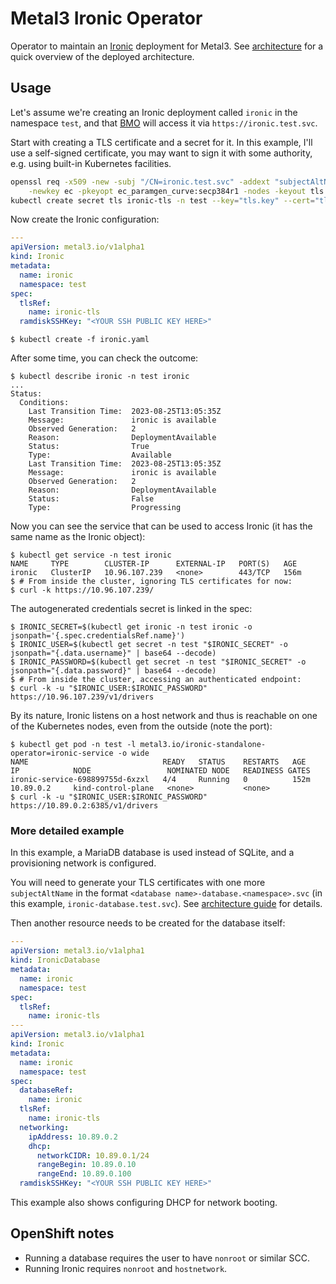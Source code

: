# Metal3 Ironic Operator

Operator to maintain an [Ironic][ironic] deployment for Metal3. See
[architecture](ARCHITECTURE.md) for a quick overview of the deployed
architecture.

[ironic]: https://ironicbaremetal.org/

## Usage

Let's assume we're creating an Ironic deployment called `ironic` in the
namespace `test`, and that [BMO][bmo] will access it via
`https://ironic.test.svc`.

Start with creating a TLS certificate and a secret for it. In this example,
I'll use a self-signed certificate, you may want to sign it with some
authority, e.g. using built-in Kubernetes facilities.

```bash
openssl req -x509 -new -subj "/CN=ironic.test.svc" -addext "subjectAltName = DNS:ironic.test.svc" \
    -newkey ec -pkeyopt ec_paramgen_curve:secp384r1 -nodes -keyout tls.key -out tls.crt
kubectl create secret tls ironic-tls -n test --key="tls.key" --cert="tls.crt"
```

Now create the Ironic configuration:

```yaml
---
apiVersion: metal3.io/v1alpha1
kind: Ironic
metadata:
  name: ironic
  namespace: test
spec:
  tlsRef:
    name: ironic-tls
  ramdiskSSHKey: "<YOUR SSH PUBLIC KEY HERE>"
```

```
$ kubectl create -f ironic.yaml
```

After some time, you can check the outcome:

```
$ kubectl describe ironic -n test ironic
...
Status:
  Conditions:
    Last Transition Time:  2023-08-25T13:05:35Z
    Message:               ironic is available
    Observed Generation:   2
    Reason:                DeploymentAvailable
    Status:                True
    Type:                  Available
    Last Transition Time:  2023-08-25T13:05:35Z
    Message:               ironic is available
    Observed Generation:   2
    Reason:                DeploymentAvailable
    Status:                False
    Type:                  Progressing
```

Now you can see the service that can be used to access Ironic (it has the same
name as the Ironic object):

```
$ kubectl get service -n test ironic
NAME     TYPE        CLUSTER-IP      EXTERNAL-IP   PORT(S)   AGE
ironic   ClusterIP   10.96.107.239   <none>        443/TCP   156m
$ # From inside the cluster, ignoring TLS certificates for now:
$ curl -k https://10.96.107.239/
```

The autogenerated credentials secret is linked in the spec:
```
$ IRONIC_SECRET=$(kubectl get ironic -n test ironic -o jsonpath='{.spec.credentialsRef.name}')
$ IRONIC_USER=$(kubectl get secret -n test "$IRONIC_SECRET" -o jsonpath="{.data.username}" | base64 --decode)
$ IRONIC_PASSWORD=$(kubectl get secret -n test "$IRONIC_SECRET" -o jsonpath="{.data.password}" | base64 --decode)
$ # From inside the cluster, accessing an authenticated endpoint:
$ curl -k -u "$IRONIC_USER:$IRONIC_PASSWORD" https://10.96.107.239/v1/drivers
```

By its nature, Ironic listens on a host network and thus is reachable on one of
the Kubernetes nodes, even from the outside (note the port):

```
$ kubectl get pod -n test -l metal3.io/ironic-standalone-operator=ironic-service -o wide
NAME                              READY   STATUS    RESTARTS   AGE    IP            NODE                 NOMINATED NODE   READINESS GATES
ironic-service-698899755d-6xzxl   4/4     Running   0          152m   10.89.0.2     kind-control-plane   <none>           <none>
$ curl -k -u "$IRONIC_USER:$IRONIC_PASSWORD" https://10.89.0.2:6385/v1/drivers
```

[bmo]: https://github.com/metal3-io/baremetal-operator

### More detailed example

In this example, a MariaDB database is used instead of SQLite, and a
provisioning network is configured.

You will need to generate your TLS certificates with one more `subjectAltName`
in the format `<database name>-database.<namespace>.svc` (in this example,
`ironic-database.test.svc`). See [architecture
guide](ARCHITECTURE.md#authentication-and-tls) for details.

Then another resource needs to be created for the database itself:

```yaml
---
apiVersion: metal3.io/v1alpha1
kind: IronicDatabase
metadata:
  name: ironic
  namespace: test
spec:
  tlsRef:
    name: ironic-tls
---
apiVersion: metal3.io/v1alpha1
kind: Ironic
metadata:
  name: ironic
  namespace: test
spec:
  databaseRef:
    name: ironic
  tlsRef:
    name: ironic-tls
  networking:
    ipAddress: 10.89.0.2
    dhcp:
      networkCIDR: 10.89.0.1/24
      rangeBegin: 10.89.0.10
      rangeEnd: 10.89.0.100
  ramdiskSSHKey: "<YOUR SSH PUBLIC KEY HERE>"
```

This example also shows configuring DHCP for network booting.

## OpenShift notes

- Running a database requires the user to have `nonroot` or similar SCC.
- Running Ironic requires `nonroot` and `hostnetwork`.
